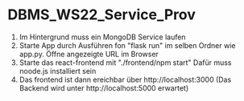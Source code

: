 # DBMS_WS22_Service_Prov

1. Im Hintergrund muss ein MongoDB Service laufen
2. Starte App durch Ausführen fon "flask run" im selben Ordner wie app.py. Öffne angezeigte URL im Browser
3. Starte das react-frontend mit "./frontend/npm start"
Dafür muss noode.js installiert sein 
4. Das frontend ist dann ereichbar über http://localhost:3000
(Das Backend wird unter http://localhost:5000 erwartet)
